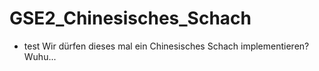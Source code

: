# GSE2_Chinesisches_Schach

+ test
Wir dürfen dieses mal ein Chinesisches Schach implementieren? Wuhu...
